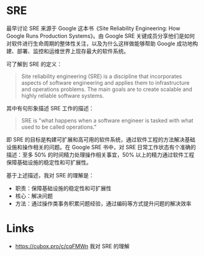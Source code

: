 # SRE

最早讨论 SRE 来源于 Google 这本书《Site Reliability Engineering: How Google Runs Production Systems》。由 Google SRE 关键成员分享他们是如何对软件进行生命周期的整体性关注，以及为什么这样做能够帮助 Google 成功地构建、部署、监控和运维世界上现存最大的软件系统。

可了解到 SRE 的定义：

> Site reliability engineering (SRE) is a discipline that incorporates aspects of software engineering and applies them to infrastructure and operations problems. The main goals are to create scalable and highly reliable software systems.

其中有句形象描述 SRE 工作的描述：

> SRE is "what happens when a software engineer is tasked with what used to be called operations."

即 SRE 的目标是构建可扩展和高可用的软件系统，通过软件工程的方法解决基础设施和操作相关的问题。在 Google SRE 书中，对 SRE 日常工作状态有个准确的描述：至多 50% 的时间精力处理操作相关事宜，50% 以上的精力通过软件工程保障基础设施的稳定性和可扩展性。

基于上述描述，我对 SRE 的理解是：

- 职责：保障基础设施的稳定性和可扩展性
- 核心：解决问题
- 方法：通过操作类事务积累问题经验，通过编码等方式提升问题的解决效率

# Links

- https://cubox.pro/c/cqFMWn 我对 SRE 的理解
